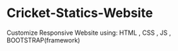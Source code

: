 # Cricket-Statics-Website
Customize Responsive Website using: HTML , CSS , JS , BOOTSTRAP(framework)
